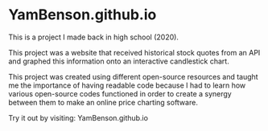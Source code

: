 # YamBenson.github.io

This is a project I made back in high school (2020).

This project was a website that received historical stock quotes from an API and graphed this information onto an interactive candlestick chart.

This project was created using different open-source resources and taught me the importance of having readable code because I had to learn how 
various open-source codes functioned in order to create a synergy between them to make an online price charting software.

Try it out by visiting: YamBenson.github.io
